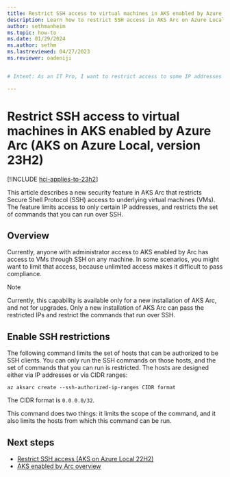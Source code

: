 ```yaml
---
title: Restrict SSH access to virtual machines in AKS enabled by Azure Arc (AKS on Azure Local, version 23H2)
description: Learn how to restrict SSH access in AKS Arc on Azure Local, version 23H2.
author: sethmanheim
ms.topic: how-to
ms.date: 01/29/2024
ms.author: sethm 
ms.lastreviewed: 04/27/2023
ms.reviewer: oadeniji


# Intent: As an IT Pro, I want to restrict access to some IP addresses and CIDRs in AKS enabled by Arc.

---
```


# Restrict SSH access to virtual machines in AKS enabled by Azure Arc (AKS on Azure Local, version 23H2)

[!INCLUDE [hci-applies-to-23h2](includes/hci-applies-to-23h2.md)]

This article describes a new security feature in AKS Arc that restricts Secure Shell Protocol (SSH) access to underlying virtual machines (VMs). The feature limits access to only certain IP addresses, and restricts the set of commands that you can run over SSH.

## Overview

Currently, anyone with administrator access to AKS enabled by Arc has access to VMs through SSH on any machine. In some scenarios, you might want to limit that access, because unlimited access makes it difficult to pass compliance.

> [!NOTE]
> Currently, this capability is available only for a new installation of AKS Arc, and not for upgrades. Only a new installation of AKS Arc can pass the restricted IPs and restrict the commands that run over SSH.

## Enable SSH restrictions

The following command limits the set of hosts that can be authorized to be SSH clients. You can only run the SSH commands on those hosts, and the set of commands that you can run is restricted. The hosts are designed either via IP addresses or via CIDR ranges:

```azurecli
az aksarc create --ssh-authorized-ip-ranges CIDR format
```

The CIDR format is `0.0.0.0/32`.

This command does two things: it limits the scope of the command, and it also limits the hosts from which this command can be run.

## Next steps

- [Restrict SSH access (AKS on Azure Local 22H2)](restrict-ssh-access-22h2.md)
- [AKS enabled by Arc overview](aks-overview.md)
